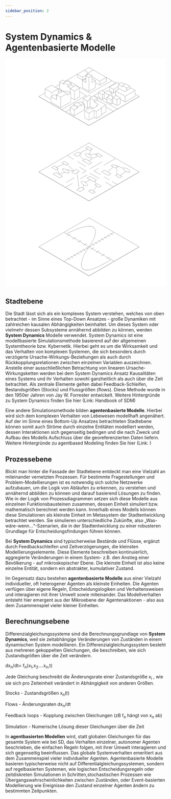 ```yaml
---
sidebar_position: 2
---
```


# System Dynamics & Agentenbasierte Modelle

![Modellebenen](./img/Modellebenen.png)

## Stadtebene

Die Stadt lässt sich als ein komplexes System verstehen, welches von oben betrachtet - im Sinne eines Top-Down Ansatzes - große Dynamiken mit zahlreichen kausalen Abhängigkeiten beinhaltet. 
Um dieses System oder vielmehr dessen Subsysteme annähernd abbilden zu können, werden **System Dynamics** Modelle verwendet. System Dynamics ist eine modellbasierte Simulationsmethode basierend auf der allgemeinen Systemtheorie bzw. Kybernetik. Hierbei geht es um die Wirksamkeit und das Verhalten von komplexen Systemen, die sich besonders durch verzögerte Ursache-Wirkungs-Beziehungen als auch durch Rückkopplungsrelationen zwischen einzelnen Variablen auszeichnen. Anstelle einer ausschließlichen Betrachtung von linearen Ursache-Wirkungsketten werden bei dem System Dynamics Ansatz Kausalitäten eines Systems und ihr Verhalten sowohl ganzheitlich als auch über die Zeit betrachtet. Als zentrale Elemente gelten dabei Feedback-Schleifen, Bestandsgrößen (Stocks) und Flussgrößen (flows). Diese Methode wurde in den 1950er Jahren von Jay W. Forrester entwickelt. Weitere Hintergründe zu System Dynamics finden Sie hier (Link: Handbook of SDM)

Eine andere Simulationsmethode bilden **agentenbasierte Modelle**. Hierbei wird sich dem komplexen Verhalten von Lebewesen modellhaft angenähert. Auf der im Sinne eines Bottom-Up Ansatzes betrachteten Stadtebene können somit auch Ströme durch einzelne Entitäten modelliert werden, dessen Interaktionen sich gegenseitig bedingen und die nach Zweck und Aufbau des Modells Aufschluss über die georeferenzierten Daten liefern. Weitere Hintergründe zu agentbased Modeling finden Sie hier (Link: )

## Prozessebene 

Blickt man hinter die Fassade der Stadtebene entdeckt man eine Vielzahl an miteinander vernetzten Prozessen. Für bestimmte Fragestellungen und Problem-Modellierungen ist es notwendig sich solche Netzwerke aufzubauen, um die Logik von Abläufen zu erkennen, zu verstehen und annähernd abbilden zu können und darauf basierend Lösungen zu finden. Wie in der Logik von Prozessdiagrammen setzen sich diese Modelle aus einzelnen Funktionsbausteinen zusammen, dessen Einheit simuliert bzw. mathematisch berechnet werden kann. Innerhalb eines Modells können diese Simulationen als kleinste Einheit im Metasystem der Stadtentwicklung betrachtet werden. Sie simulieren unterschiedliche Zukünfte, also „Was-wäre-wenn…“-Szenarien, die in der Stadtentwicklung zu einer robusteren Grundlage für Entscheidungsfindungen führen können. 

Bei **System Dynamics** sind typischerweise Bestände und Flüsse, ergänzt durch Feedbackschleifen und Zeitverzögerungen, die kleinsten Modellierungselemente. Diese Elemente beschreiben kontinuierlich, aggregierte Veränderungen in einem System- z.B. den Anstieg einer Bevölkerung - auf mikroskopischer Ebene. Die kleinste Einheit ist also keine einzelne Entität, sondern ein abstrakter, kumulativer Zustand.

Im Gegensatz dazu bestehen **agentenbasierte Modelle** aus einer Vielzahl individueller, oft heterogener Agenten als kleinste Einheiten. Die Agenten verfügen über eigene Regeln, Entscheidungslogiken und Verhaltensweisen und interagieren mit ihrer Umwelt sowie miteinander. Das Modellverhalten entsteht hier emergent aus der Mikroebene der Agentenaktionen - also aus dem Zusammenspiel vieler kleiner Einheiten.

## Berechnungsebene

Differenzialgleichungssysteme sind die Berechnungsgrundlage von **System Dynamics**, weil sie zeitabhängige Veränderungen von Zuständen in einem dynamischen System modellieren. Ein Differenzialgleichungssystem besteht aus mehreren gekoppelten Gleichungen, die beschreiben, wie sich Zustandsgrößen über die Zeit verändern.

dx<sub>n</sub>/dt= f<sub>n</sub>(x<sub>1</sub>,x<sub>2</sub>….x<sub>n</sub>,t)

Jede Gleichung beschreibt die Änderungsrate einer Zustandsgröße x<sub>i</sub> , wie sie sich pro Zeiteinheit verändert in Abhängigkeit von anderen Größen.

<p>Stocks - Zustandsgrößen x<sub>n</sub>(t)</p>
<p>Flows - Änderungsraten dx<sub>n</sub>/dt</p>
<p>Feedback loops - Kopplung zwischen Gleichungen (zB f<sub>n</sub> hängt von x<sub>n</sub> ab)</p>
<p>Simulation - Numerische Lösung dieser Gleichungen über die Zeit</p> 

In **agentbasierten Modellen** wird, statt globalen Gleichungen für das gesamte System wie bei SD, das Verhalten einzelner, autonomer Agenten beschrieben, die einfachen Regeln folgen, mit ihrer Umwelt interagieren und sich gegenseitig beeinflussen. Das globale Systemverhalten emeritiert aus dem Zusammenspiel vieler individueller Agenten.
Agentenbasierte Modelle basieren typischerweise nicht auf Differentialgleichungssystemen, sondern auf regelbasierten Systemen, wie logischen Entscheidungsregeln oder zeitdiskreten Simulationen in Schritten,stochastischen Prozessen wie Übergangswahrscheinlichkeiten zwischen Zuständen, oder Event-basierten Modellierung wie Ereignisse den Zustand einzelner Agenten ändern zu bestimmten Zeitpunkten.

